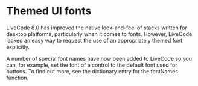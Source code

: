 # Themed UI fonts

LiveCode 8.0 has improved the native look-and-feel of stacks written for desktop platforms, particularly when it comes to fonts. However, LiveCode lacked an easy way to request the use of an appropriately themed font explicitly.

A number of special font names have now been added to LiveCode so you can, for example, set the font of a control to the default font used for buttons. To find out more, see the dictionary entry for the fontNames function.

